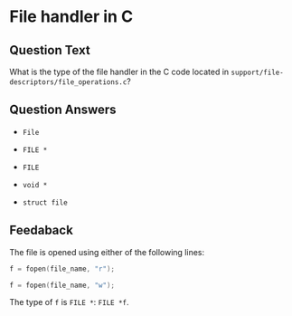 # File handler in C

<!-- markdownlint-disable-file MD004 -->

## Question Text

What is the type of the file handler in the C code located in `support/file-descriptors/file_operations.c`?

## Question Answers

- `File`

+ `FILE *`

- `FILE`

- `void *`

- `struct file`

## Feedaback

The file is opened using either of the following lines:

```c
f = fopen(file_name, "r");

f = fopen(file_name, "w");
```

The type of `f` is `FILE *`:
`FILE *f`.
